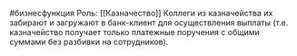 #бизнесфункция
Роль: [[Казначество]]
Коллеги из казначейства их забирают и загружают в банк-клиент для осуществления выплаты (т.е. казначейство получает только платежные поручения с общими суммами без разбивки на сотрудников).